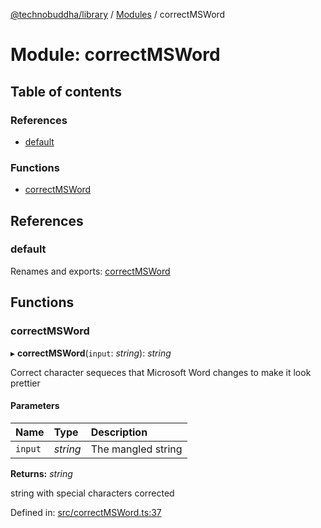 [@technobuddha/library](../..) / [Modules](../Modules.md) / correctMSWord

# Module: correctMSWord

## Table of contents

### References

- [default](correctmsword.md#default)

### Functions

- [correctMSWord](correctmsword.md#correctmsword)

## References

### default

Renames and exports: [correctMSWord](correctmsword.md#correctmsword)

## Functions

### correctMSWord

▸ **correctMSWord**(`input`: *string*): *string*

Correct character sequeces that Microsoft Word changes to make it look prettier

#### Parameters

| Name | Type | Description |
| :------ | :------ | :------ |
| `input` | *string* | The mangled string |

**Returns:** *string*

string with special characters corrected

Defined in: [src/correctMSWord.ts:37](../../src/correctMSWord.ts#L37)
